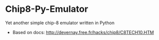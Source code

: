 # Chip8-Py-Emulator
Yet another simple chip-8 emulator written in Python


- Based on docs: http://devernay.free.fr/hacks/chip8/C8TECH10.HTM